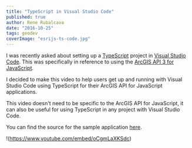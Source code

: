 ```yaml
---
title: "TypeScript in Visual Studio Code"
published: true
author: Rene Rubalcava
date: "2016-10-25"
tags: geodev
coverImage: "esrijs-ts-code.jpg"
---
```


I was recently asked about setting up a [TypeScript](https://www.typescriptlang.org/) project in [Visual Studio Code](https://code.visualstudio.com/). This was specifically in reference to using the [ArcGIS API 3 for JavaScript](https://developers.arcgis.com/javascript/3/).

I decided to make this video to help users get up and running with Visual Studio Code using TypeScript for their ArcGIS API for JavaScript applications.

This video doesn't need to be specific to the ArcGIS API for JavaScript, it can also be useful for using TypeScript in any project with Visual Studio Code.

You can find the source for the sample application [here](https://github.com/odoe/esrijs-ts-demo).

!(https://www.youtube.com/embed/oCgmLaXKSdc)
